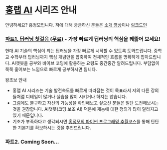 # [홍랩 AI](https://www.honglab.ai/) 시리즈 안내

안녕하세요? 홍정모입니다. 저에 대해 궁금하신 분들은 [소개 영상](https://youtu.be/0zL3EVl37Cs)이나 [링크드인](https://www.linkedin.com/in/jeong-mo-hong-63209ab4/)

### [파트1. 딥러닝 첫걸음 (무료)](https://www.honglab.ai/courses/aipt1) - 가장 빠르게 딥러닝의 핵심을 꿰뚫어 보세요!

현대 AI 기술의 핵심이 되는 딥러닝을 가장 빠르게 시작할 수 있도록 도와드립니다. 
중학교 수학부터 딥러닝까지 핵심 개념만을 압축하여 전체적인 흐름을 명확하게 잡아드립니다.
AI챗봇을 공부와 바이브 코딩에 활용하는 요령도 중간중간 알려드립니다.
부담없이 쭉쭉 훑어보는 느낌으로 빠르게 공부하시면 됩니다. 

왕초보 안내
- 홍랩 AI 시리즈는 기술 발전속도를 빠르게 따라잡는 것이 목표라서 저의 다른 강의들처럼 디테일이 많거나 실습을 많이 시키거나 하지는 않습니다.
- 그럼에도 불구하고 자신의 가능성을 확인해보고 싶으신 분들은 일단 도전해보시는 것을 권장합니다. AI챗봇(코딩 보조 AI) 덕분에 재능에 대한 정의가 많이 달라지고 있기 때문입니다.
- 기초가 부족하다고 생각되시면 [홍정모의 파이썬 프로그래밍 추월코스](https://www.honglab.ai/courses/python)를 통해 탄탄한 기본기를 확보하시는 것을 추천드립니다.

### 파트2. Coming Soon...
